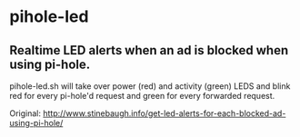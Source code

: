 # pihole-led
## Realtime LED alerts when an ad is blocked when using pi-hole.

pihole-led.sh will take over power (red) and activity (green) LEDS and blink red for every pi-hole'd request and green for every forwarded request.  

Original: http://www.stinebaugh.info/get-led-alerts-for-each-blocked-ad-using-pi-hole/
